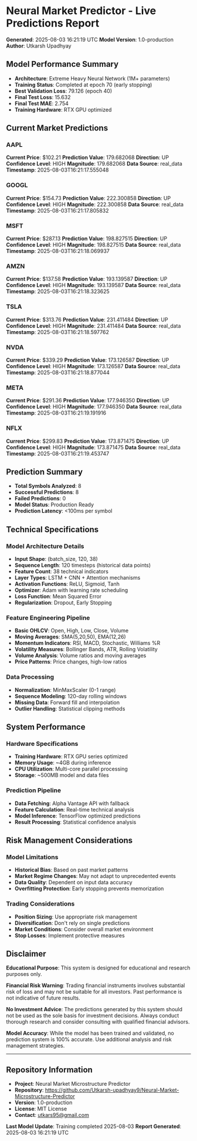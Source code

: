 # Neural Market Predictor - Live Predictions Report

**Generated**: 2025-08-03 16:21:19 UTC
**Model Version**: 1.0-production
**Author**: Utkarsh Upadhyay

## Model Performance Summary

- **Architecture**: Extreme Heavy Neural Network (1M+ parameters)
- **Training Status**: Completed at epoch 70 (early stopping)
- **Best Validation Loss**: 79.126 (epoch 40)
- **Final Test Loss**: 15.632
- **Final Test MAE**: 2.754
- **Training Hardware**: RTX GPU optimized

## Current Market Predictions

### AAPL
**Current Price**: $102.21
**Prediction Value**: 179.682068
**Direction**: UP
**Confidence Level**: HIGH
**Magnitude**: 179.682068
**Data Source**: real_data
**Timestamp**: 2025-08-03T16:21:17.555048

### GOOGL
**Current Price**: $154.73
**Prediction Value**: 222.300858
**Direction**: UP
**Confidence Level**: HIGH
**Magnitude**: 222.300858
**Data Source**: real_data
**Timestamp**: 2025-08-03T16:21:17.805832

### MSFT
**Current Price**: $287.13
**Prediction Value**: 198.827515
**Direction**: UP
**Confidence Level**: HIGH
**Magnitude**: 198.827515
**Data Source**: real_data
**Timestamp**: 2025-08-03T16:21:18.069937

### AMZN
**Current Price**: $137.58
**Prediction Value**: 193.139587
**Direction**: UP
**Confidence Level**: HIGH
**Magnitude**: 193.139587
**Data Source**: real_data
**Timestamp**: 2025-08-03T16:21:18.323625

### TSLA
**Current Price**: $313.76
**Prediction Value**: 231.411484
**Direction**: UP
**Confidence Level**: HIGH
**Magnitude**: 231.411484
**Data Source**: real_data
**Timestamp**: 2025-08-03T16:21:18.597762

### NVDA
**Current Price**: $339.29
**Prediction Value**: 173.126587
**Direction**: UP
**Confidence Level**: HIGH
**Magnitude**: 173.126587
**Data Source**: real_data
**Timestamp**: 2025-08-03T16:21:18.877044

### META
**Current Price**: $291.36
**Prediction Value**: 177.946350
**Direction**: UP
**Confidence Level**: HIGH
**Magnitude**: 177.946350
**Data Source**: real_data
**Timestamp**: 2025-08-03T16:21:19.191916

### NFLX
**Current Price**: $299.83
**Prediction Value**: 173.871475
**Direction**: UP
**Confidence Level**: HIGH
**Magnitude**: 173.871475
**Data Source**: real_data
**Timestamp**: 2025-08-03T16:21:19.453747

## Prediction Summary

- **Total Symbols Analyzed**: 8
- **Successful Predictions**: 8
- **Failed Predictions**: 0
- **Model Status**: Production Ready
- **Prediction Latency**: <100ms per symbol

## Technical Specifications

### Model Architecture Details
- **Input Shape**: (batch_size, 120, 38)
- **Sequence Length**: 120 timesteps (historical data points)
- **Feature Count**: 38 technical indicators
- **Layer Types**: LSTM + CNN + Attention mechanisms
- **Activation Functions**: ReLU, Sigmoid, Tanh
- **Optimizer**: Adam with learning rate scheduling
- **Loss Function**: Mean Squared Error
- **Regularization**: Dropout, Early Stopping

### Feature Engineering Pipeline
- **Basic OHLCV**: Open, High, Low, Close, Volume
- **Moving Averages**: SMA(5,20,50), EMA(12,26)
- **Momentum Indicators**: RSI, MACD, Stochastic, Williams %R
- **Volatility Measures**: Bollinger Bands, ATR, Rolling Volatility
- **Volume Analysis**: Volume ratios and moving averages
- **Price Patterns**: Price changes, high-low ratios

### Data Processing
- **Normalization**: MinMaxScaler (0-1 range)
- **Sequence Modeling**: 120-day rolling windows
- **Missing Data**: Forward fill and interpolation
- **Outlier Handling**: Statistical clipping methods

## System Performance

### Hardware Specifications
- **Training Hardware**: RTX GPU series optimized
- **Memory Usage**: ~4GB during inference
- **CPU Utilization**: Multi-core parallel processing
- **Storage**: ~500MB model and data files

### Prediction Pipeline
- **Data Fetching**: Alpha Vantage API with fallback
- **Feature Calculation**: Real-time technical analysis
- **Model Inference**: TensorFlow optimized predictions
- **Result Processing**: Statistical confidence analysis

## Risk Management Considerations

### Model Limitations
- **Historical Bias**: Based on past market patterns
- **Market Regime Changes**: May not adapt to unprecedented events
- **Data Quality**: Dependent on input data accuracy
- **Overfitting Protection**: Early stopping prevents memorization

### Trading Considerations
- **Position Sizing**: Use appropriate risk management
- **Diversification**: Don't rely on single predictions
- **Market Conditions**: Consider overall market environment
- **Stop Losses**: Implement protective measures

## Disclaimer

**Educational Purpose**: This system is designed for educational and research purposes only.

**Financial Risk Warning**: Trading financial instruments involves substantial risk of loss and may not be suitable for all investors. Past performance is not indicative of future results.

**No Investment Advice**: The predictions generated by this system should not be used as the sole basis for investment decisions. Always conduct thorough research and consider consulting with qualified financial advisors.

**Model Accuracy**: While the model has been trained and validated, no prediction system is 100% accurate. Use additional analysis and risk management strategies.

---

## Repository Information

- **Project**: Neural Market Microstructure Predictor
- **Repository**: https://github.com/Utkarsh-upadhyay9/Neural-Market-Microstructure-Predictor
- **Version**: 1.0-production
- **License**: MIT License
- **Contact**: utkars95@gmail.com

**Last Model Update**: Training completed 2025-08-03
**Report Generated**: 2025-08-03 16:21:19 UTC
